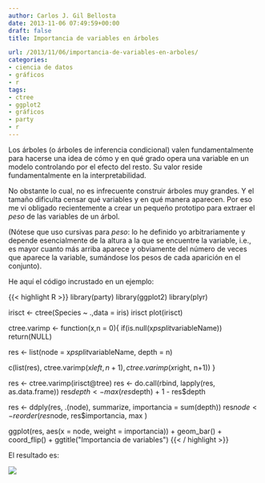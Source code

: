 ```yaml
---
author: Carlos J. Gil Bellosta
date: 2013-11-06 07:49:59+00:00
draft: false
title: Importancia de variables en árboles

url: /2013/11/06/importancia-de-variables-en-arboles/
categories:
- ciencia de datos
- gráficos
- r
tags:
- ctree
- ggplot2
- gráficos
- party
- r
---
```


Los árboles (o árboles de inferencia condicional) valen fundamentalmente para hacerse una idea de cómo y en qué grado opera una variable en un modelo controlando por el efecto del resto. Su valor reside fundamentalmente en la interpretabilidad.

No obstante lo cual, no es infrecuente construir árboles muy grandes. Y el tamaño dificulta censar qué variables y en qué manera aparecen. Por eso me vi obligado recientemente a crear un pequeño prototipo para extraer el _peso_ de las variables de un árbol.

(Nótese que uso cursivas para _peso_: lo he definido yo arbitrariamente y depende esencialmente de la altura a la que se encuentre la variable, i.e., es mayor cuanto más arriba aparece y obviamente del número de veces que aparece la variable, sumándose los pesos de cada aparición en el conjunto).

He aquí el código incrustado en un ejemplo:

{{< highlight R >}}
library(party)
library(ggplot2)
library(plyr)

irisct <- ctree(Species ~ .,data = iris)
irisct
plot(irisct)

ctree.varimp <- function(x,n = 0){
  if(is.null(x$psplit$variableName))
    return(NULL)

  res <- list(node = x$psplit$variableName, depth = n)

  c(list(res), ctree.varimp(x$left, n+1), ctree.varimp(x$right, n+1))
}

res <- ctree.varimp(irisct@tree)
res <- do.call(rbind, lapply(res, as.data.frame))
res$depth <- max(res$depth) + 1 - res$depth

res <- ddply(res, .(node), summarize, importancia = sum(depth))
res$node <- reorder( res$node, res$importancia, max )

ggplot(res, aes(x = node, weight = importancia)) + geom_bar() +
  coord_flip() + ggtitle("Importancia de variables")
{{< / highlight >}}

El resultado es:

[![](/wp-uploads/2013/11/ctree_var_importance.png#center)
](/wp-uploads/2013/11/ctree_var_importance.png#center)
